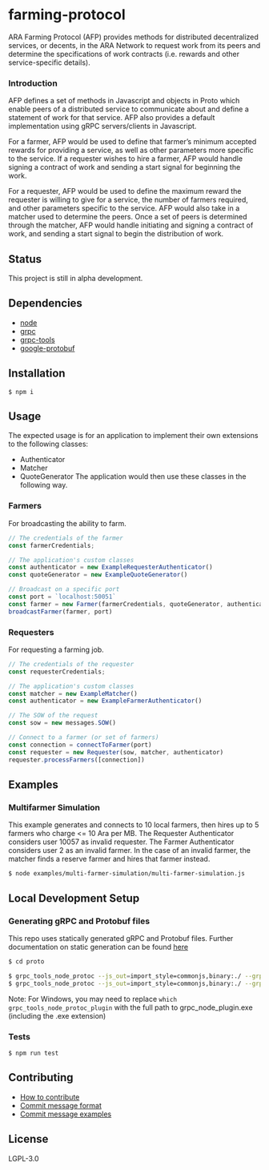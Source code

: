 # farming-protocol

ARA Farming Protocol (AFP) provides methods for distributed decentralized services, or decents, in the ARA Network to request work from its peers and determine the specifications of work contracts (i.e. rewards and other service-specific details). 

### Introduction
AFP defines a set of methods in Javascript and objects in Proto which enable peers of a distributed service to communicate about and define a statement of work for that service. AFP also provides a default implementation using gRPC servers/clients in Javascript.

For a farmer, AFP would be used to define that farmer’s minimum accepted rewards for providing a service, as well as other parameters more specific to the service. If a requester wishes to hire a farmer, AFP would handle signing a contract of work and sending a start signal for beginning the work.

For a requester, AFP would be used to define the maximum reward the requester is willing to give for a service, the number of farmers required, and other parameters specific to the service. AFP would also take in a matcher used to determine the peers. Once a set of peers is determined through the matcher, AFP would handle initiating and signing a contract of work, and sending a start signal to begin the distribution of work.

## Status
This project is still in alpha development.

## Dependencies
- [node](https://nodejs.org)
- [grpc](https://www.npmjs.com/package/grpc)
- [grpc-tools](https://www.npmjs.com/package/grpc-tools)
- [google-protobuf](https://www.npmjs.com/package/google-protobuf)

## Installation
```
$ npm i
```

## Usage
The expected usage is for an application to implement their own extensions to the following classes:
- Authenticator
- Matcher
- QuoteGenerator
The application would then use these classes in the following way.

### Farmers
For broadcasting the ability to farm.
```js
// The credentials of the farmer
const farmerCredentials;

// The application's custom classes
const authenticator = new ExampleRequesterAuthenticator() 
const quoteGenerator = new ExampleQuoteGenerator()

// Broadcast on a specific port
const port = `localhost:50051` 
const farmer = new Farmer(farmerCredentials, quoteGenerator, authenticator)
broadcastFarmer(farmer, port)
```

### Requesters
For requesting a farming job.
```js
// The credentials of the requester
const requesterCredentials;

// The application's custom classes
const matcher = new ExampleMatcher()
const authenticator = new ExampleFarmerAuthenticator()

// The SOW of the request
const sow = new messages.SOW()

// Connect to a farmer (or set of farmers)
const connection = connectToFarmer(port)
const requester = new Requester(sow, matcher, authenticator)
requester.processFarmers([connection])
```

## Examples

### Multifarmer Simulation
This example generates and connects to 10 local farmers, then hires up to 5 farmers who charge <= 10 Ara per MB. The Requester Authenticator considers user 10057 as invalid requester. The Farmer Authenticator considers user 2 as an invalid farmer. In the case of an invalid farmer, the matcher finds a reserve farmer and hires that farmer instead.

```
$ node examples/multi-farmer-simulation/multi-farmer-simulation.js
```

## Local Development Setup
### Generating gRPC and Protobuf files 
This repo uses statically generated gRPC and Protobuf files. Further documentation on static generation can be found [here](https://github.com/grpc/grpc/tree/v1.6.x/examples/node/static_codegen) 

```bash
$ cd proto

$ grpc_tools_node_protoc --js_out=import_style=commonjs,binary:./ --grpc_out=./ --plugin=protoc-gen-grpc=`which grpc_tools_node_protoc_plugin` messages.proto
$ grpc_tools_node_protoc --js_out=import_style=commonjs,binary:./ --grpc_out=./ --plugin=protoc-gen-grpc=`which grpc_tools_node_protoc_plugin` route_guide.proto
```

Note: For Windows, you may need to replace `which grpc_tools_node_protoc_plugin` with the full path to grpc_node_plugin.exe (including the .exe extension)  

### Tests
```
$ npm run test
```

## Contributing
- [How to contribute](/.github/CONTRIBUTING.md)
- [Commit message format](/.github/COMMIT_FORMAT.md)
- [Commit message examples](/.github/COMMIT_FORMAT_EXAMPLES.md)

## License
LGPL-3.0
